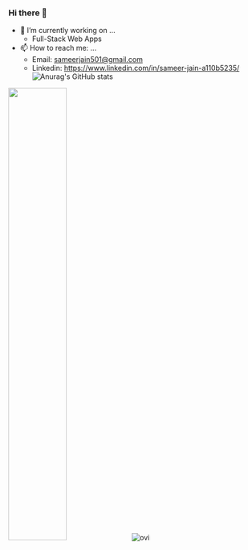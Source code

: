 ### Hi there 👋
- 🔭 I’m currently working on ...
  - Full-Stack Web Apps
- 📫 How to reach me: ...
  - Email: sameerjain501@gmail.com
  - Linkedin: https://www.linkedin.com/in/sameer-jain-a110b5235/
    ![Anurag's GitHub stats](https://github-readme-stats.vercel.app/api?username=SameerJain&show_icons=true&theme=tokyonight) 

<img src="https://github-readme-streak-stats.herokuapp.com/?user=SameerJain&theme=tokyonight" width="48%" > 

<img src="https://github-readme-stats.vercel.app/api/top-langs?username=SameerJain&show_icons=true&locale=en&layout=compact&theme=tokyonight" alt="ovi" />

<!--
**SameerJain/SameerJain** is a ✨ _special_ ✨ repository because its `README.md` (this file) appears on your GitHub profile.

Here are some ideas to get you started:

- 
- 
- 👯 I’m looking to collaborate on ...
- 🤔 I’m looking for help with ...
- 💬 Ask me about ...

- 😄 Pronouns: ...
- ⚡ Fun fact: ...
-->

